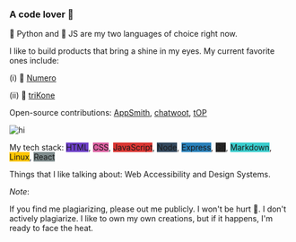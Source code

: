 ### A code lover 🦕

🦚 Python and 🦩 JS are my two languages of choice right now.

I like to build products that bring a shine in my eyes. My current favorite ones include:

(i) 🦜 [Numero](https://altcampus.github.io/numero/build/index.html)

(ii) 🦉 [triKone](https://bharat-patodi.github.io/trikone/)

Open-source contributions: [AppSmith](#), [chatwoot](https://github.com/chatwoot/chatwoot), [tOP](#)

![hi](https://www.codewars.com/users/bharat-patodi/badges/small)

My tech stack: <span style="background-color:#6e40c9 ">HTML</span>, <span style="background-color:#db61a2 ">CSS</span>, <span style="background-color:#da3633 ">JavaScript</span>, <span style="background-color:#34495e ">Node</span>, <span style="background-color:#2980b9 ">Express</span>, <span style="background-color:#272727 ">Git</span>, <span style="background-color:#39cccc ">Markdown</span>, <span style="background-color:#ffc600 ">Linux</span>, <span style="background-color:#7f8c8d ">React</span>

Things that I like talking about: Web Accessibility and Design Systems.

<!-- Include a word about my interest in serverless and JAMStack -->
<!--  Also include WASM, typeScript, NextJS and Supabase -->

*Note*:

If you find me plagiarizing, please out me publicly. I won't be hurt 🦝. I don't actively plagiarize. I like to own my own creations, but if it happens, I'm ready to face the heat.
